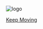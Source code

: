 ![logo](https://cdn.jsdelivr.net/gh/justcallmeseven/hexoservice/docsimg/keepmoving.png)

[Keep Moving](README.md)
